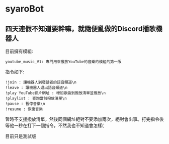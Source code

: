 # syaroBot

## 四天連假不知道要幹嘛，就隨便亂做的Discord播歌機器人



目前擁有模組:

```
youtube_music_V1: 專門用來撥放YouTube的音樂的模組的第一版
```

指令如下:

```
!join : 讓機器人到發話者的語音頻道\n
!leave : 讓機器人退出語音頻道\n
!play YouTube影片網址 : 增加歌曲到撥放清單並撥放\n
!playlist : 查詢當前撥放清單\n
!pause : 暫停音樂\n
!resume : 恢復音樂
```

暫時不支援撥放清單，然後同個網址絕對不要添加兩次，絕對會出事。打完指令後等他一秒在打下一個指令，不然我也不知道會怎樣(

目前只是測試版